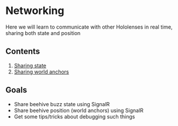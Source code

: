 # Networking

Here we will learn to communicate with other Hololenses in real time, sharing both state and position

## Contents

1. [Sharing state](1-sharing.md)
2. [Sharing world anchors](2-world-anchor-sharing.md)

## Goals

* Share beehive buzz state using SignalR
* Share beehive position (world anchors) using SignalR
* Get some tips/tricks about debugging such things